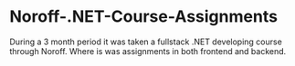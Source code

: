 # Noroff-.NET-Course-Assignments
During a 3 month period it was taken a fullstack .NET developing course through Noroff. Where is was assignments in both frontend and backend. 
